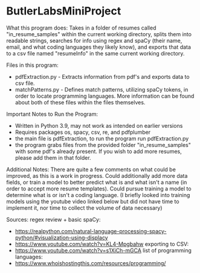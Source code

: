 # ButlerLabsMiniProject

What this program does:
Takes in a folder of resumes called "in_resume_samples" within the current working directory, splits them into readable strings, searches for info using regex and spaCy (their name, email, and what coding languages they likely know), and exports that data to a csv file named "resumeInfo" in the same current working directory.

Files in this program:
- pdfExtraction.py - Extracts information from pdf's and exports data to csv file.
- matchPatterns.py - Defines match patterns, utilizing spaCy tokens, in order to locate programming languages.
More information can be found about both of these files within the files themselves.

Important Notes to Run the Program:
- Written in Python 3.9, may not work as intended on earlier versions
- Requires packages os, spacy, csv, re, and pdfplumber
- the main file is pdfExtraction, to run the program run pdfExtraction.py
- the program grabs files from the provided folder "in_resume_samples" with some pdf's already present. If you wish to add   more resumes, please add them in that folder.

Additional Notes:
There are quite a few comments on what could be improved, as this is a work in progress. 
Could additionally add more data fields, or train a model to better predict what is and what isn't a name (in order to accept more resume templates). 
Could pursue training a model to determine what is or isn't a coding language. (I briefly looked into training models using the youtube video linked below but did not have time to implement it, nor time to collect the volume of data necessary)

Sources: 
regex review + basic spaCy:
- https://realpython.com/natural-language-processing-spacy-python/#visualization-using-displacy
- https://www.youtube.com/watch?v=KL4-Mpgbahw
exporting to CSV:
- https://www.youtube.com/watch?v=s1XiCh-mGCA
list of programming languages:
- https://www.whoishostingthis.com/resources/programming/